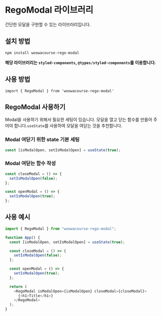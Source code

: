 # RegoModal 라이브러리

간단한 모달을 구현할 수 있는 라이브러리입니다.

## 설치 방법

```
npm install woowacourse-rego-modal
```

**해당 라이브러리는 `styled-components`, `@types/styled-components`를 이용합니다.**

## 사용 방법

```
import { RegoModal } from 'woowacourse-rego-modal'
```

## RegoModal 사용하기

Modal을 사용하기 위해서 필요한 세팅이 있습니다. 모달을 열고 닫는 함수를 만들어 주어야 합니다.`useState`를 사용하여 모달을 여닫는 것을 추천합니다.

### Modal 여닫기 위한 state 기본 세팅

```typescript
const [isModalOpen, setIsModalOpen] = useState(true);
```

### Modal 여닫는 함수 작성

```typescript
const closeModal = () => {
  setIsModalOpen(false);
};

const openModal = () => {
  setIsModalOpen(true);
};
```

## 사용 예시

```typescript
import { RegoModal } from "woowacourse-rego-modal";

function App() {
  const [isModalOpen, setIsModalOpen] = useState(true);

  const closeModal = () => {
    setIsModalOpen(false);
  };

  const openModal = () => {
    setIsModalOpen(true);
  };

  return (
    <RegoModal isModalOpen={isModalOpen} closeModal={closeModal}>
      {<h1>Title</h1>}
    </RegoModal>
  );
}
```
